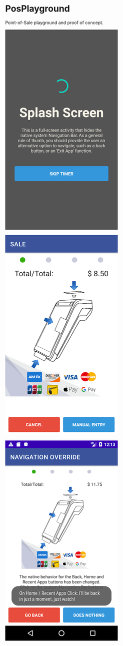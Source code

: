 # PosPlayground
Point-of-Sale playground and proof of concept.

![Splash Screen Example](Screenshots/ui_splash_screen.png)

![Card Acquisition Screen Example](Screenshots/ui_card_acquisition_immersive.png)

![Navigation Override Example](Screenshots/ui_navigation_override_screen.png)
